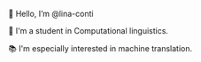 👋 Hello, I’m @lina-conti

:seedling: I'm a student in Computational linguistics.

:books: I'm especially interested in machine translation.
